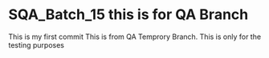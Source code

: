 # SQA_Batch_15 this is for QA Branch
This is my first commit
This is from QA Temprory Branch.
This is only for the testing purposes
